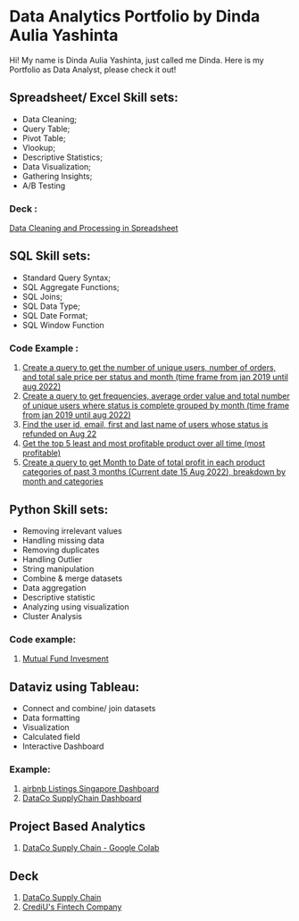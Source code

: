 # Data Analytics Portfolio by Dinda Aulia Yashinta
Hi! My name is Dinda Aulia Yashinta, just called me Dinda.
Here is my Portfolio as Data Analyst, please check it out!

## Spreadsheet/ Excel Skill sets:
* Data Cleaning;
* Query Table;
* Pivot Table;
* Vlookup;
* Descriptive Statistics;
* Data Visualization;
* Gathering Insights;
* A/B Testing

### Deck :
[Data Cleaning and Processing in Spreadsheet](https://docs.google.com/presentation/d/1wREjp6u8p9BWMONM1zPfqKTa19-OwKKfgEgs4OKKKt8/edit?usp=share_link)

## SQL Skill sets:
* Standard Query Syntax;  
* SQL Aggregate Functions; 
* SQL Joins; 
* SQL Data Type; 
* SQL Date Format; 
* SQL Window Function

### Code Example :
1. [Create a query to get the number of unique users, number of orders, and total sale price per status and month (time frame from jan 2019 until aug 2022)](https://console.cloud.google.com/bigquery?sq=1062060070243:b0f5c66f4caf4fa7a688600e0114e0cd)
2. [Create a query to get frequencies, average order value and total number of unique users where status is complete grouped by month (time frame from jan 2019 until aug 2022)](https://console.cloud.google.com/bigquery?sq=1062060070243:54d1bf9b603d476587eb912aa72eeebc)
3. [Find the user id, email, first and last name of  users whose status is refunded on Aug 22](https://console.cloud.google.com/bigquery?sq=1062060070243:e330a69a5a19451caaa61477060c0e3e)
4. [Get the top 5 least and most profitable product over all time (most profitable)](https://console.cloud.google.com/bigquery?sq=1062060070243:17325ccdf18647328905fa45009fe824)
5. [Create a query to get Month to Date of total profit in each product categories of past 3 months (Current date 15 Aug 2022), breakdown by month and categories](https://console.cloud.google.com/bigquery?sq=1062060070243:a6ce557f736c422fbbfeec0be2c75375)


## Python Skill sets:
* Removing irrelevant values
* Handling missing data
* Removing duplicates
* Handling Outlier
* String manipulation
* Combine & merge datasets
* Data aggregation
* Descriptive statistic
* Analyzing using visualization
* Cluster Analysis

### Code example:
1. [Mutual Fund Invesment](https://colab.research.google.com/drive/1BQ3y1_s0EwSArmE89-9qmm-vti8SUJLV?usp=share_link)

## Dataviz using Tableau:
* Connect and combine/ join datasets
* Data formatting
* Visualization
* Calculated field
* Interactive Dashboard

### Example:
1. [airbnb Listings Singapore Dashboard](https://public.tableau.com/views/IntermediateAssigmentofDataVisualizationW10W11-Milestone2/Dashboard1?:language=en-US&publish=yes&:display_count=n&:origin=viz_share_link)
2. [DataCo SupplyChain Dashboard](https://public.tableau.com/app/profile/andina.pratiwi/viz/GFPDashboardFinal/Dashboard2?publish=yes)


## Project Based Analytics
1. [DataCo Supply Chain - Google Colab](https://colab.research.google.com/drive/1inR4ggwnCpMW1cdH6NhDsV-YLd9swi0K?usp=sharing)
## Deck
1. [DataCo Supply Chain](https://docs.google.com/presentation/d/11b3gT3jXhu5a0bL-NV-472JaUpakQSXv/edit?usp=drive_link&ouid=111928208020428104365&rtpof=true&sd=true)
2. [CrediU's Fintech Company](https://docs.google.com/presentation/d/1Ng0ImgCoUVKvWUTKwXOFZfE-5Fx5IHvb/edit?usp=drive_link&ouid=111928208020428104365&rtpof=true&sd=true)
